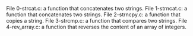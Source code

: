 File 0-strcat.c: a function that concatenates two strings.
File 1-strncat.c: a function that concatenates two strings.
File 2-strncpy.c: a function that copies a string.
File 3-strcmp.c:  a function that compares two strings.
File 4-rev_array.c:  a function that reverses the content of an array of integers.
